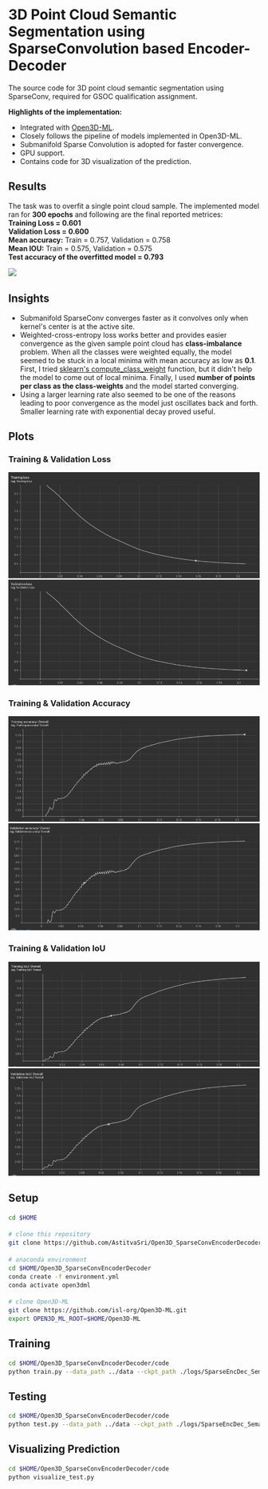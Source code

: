 # 3D Point Cloud Semantic Segmentation using SparseConvolution based Encoder-Decoder
The source code for 3D point cloud semantic segmentation using SparseConv, required for GSOC qualification assignment.


**Highlights of the implementation:**

* Integrated with [Open3D-ML](http://www.open3d.org/docs/release/open3d_ml.html).
* Closely follows the pipeline of models implemented in Open3D-ML.
* Submanifold Sparse Convolution is adopted for faster convergence.
* GPU support.
* Contains code for 3D visualization of the prediction.

## Results

The task was to overfit a single point cloud sample. The implemented model ran for **300 epochs** and following are the final reported metrices:\
**Training Loss = 0.601**\
**Validation Loss = 0.600**\
**Mean accuracy:** Train = 0.757, Validation = 0.758\
**Mean IOU:** Train = 0.575, Validation = 0.575\
**Test accuracy of the overfitted model = 0.793**

<kbd>
  <img src="https://github.com/AstitvaSri/Open3D_SparseConvEncoderDecoder/blob/main/pcd.gif" width="1920">
</kbd>

## Insights
* Submanifold SparseConv converges faster as it convolves only when kernel's center is at the active site.
* Weighted-cross-entropy loss works better and provides easier convergence as the given sample point cloud has **class-imbalance** problem. When all the classes were weighted equally, the model seemed to be stuck in a local minima with mean accuracy as low as **0.1**. First, I tried [sklearn's compute_class_weight](https://scikit-learn.org/stable/modules/generated/sklearn.utils.class_weight.compute_class_weight.html) function, but it didn't help the model to come out of local minima. Finally, I used **number of points per class as the class-weights** and the model started converging.
* Using a larger learning rate also seemed to be one of the reasons leading to poor convergence as the model just oscillates back and forth. Smaller learning rate with exponential decay proved useful.

## Plots
### Training & Validation Loss
<kbd>
  <img src="https://github.com/AstitvaSri/Open3D_SparseConvEncoderDecoder/blob/main/plots/train_loss.png">
</kbd>
<kbd>
  <img src="https://github.com/AstitvaSri/Open3D_SparseConvEncoderDecoder/blob/main/plots/val_loss.png">
</kbd>

### Training & Validation Accuracy
<kbd>
  <img src="https://github.com/AstitvaSri/Open3D_SparseConvEncoderDecoder/blob/main/plots/training_acc.png">
</kbd>
<kbd>
  <img src="https://github.com/AstitvaSri/Open3D_SparseConvEncoderDecoder/blob/main/plots/val_acc.png">
</kbd>

### Training & Validation IoU
<kbd>
  <img src="https://github.com/AstitvaSri/Open3D_SparseConvEncoderDecoder/blob/main/plots/training_IOU.png">
</kbd>
<kbd>
  <img src="https://github.com/AstitvaSri/Open3D_SparseConvEncoderDecoder/blob/main/plots/val_IOU.png">
</kbd>

## Setup

```bash
cd $HOME

# clone this repository
git clone https://github.com/AstitvaSri/Open3D_SparseConvEncoderDecoder.git

# anaconda environment
cd $HOME/Open3D_SparseConvEncoderDecoder
conda create -f environment.yml
conda activate open3dml

# clone Open3D-ML
git clone https://github.com/isl-org/Open3D-ML.git
export OPEN3D_ML_ROOT=$HOME/Open3D-ML
```

## Training
```bash
cd $HOME/Open3D_SparseConvEncoderDecoder/code
python train.py --data_path ../data --ckpt_path ./logs/SparseEncDec_Semantic3D_torch/checkpoint
```
## Testing
```bash
cd $HOME/Open3D_SparseConvEncoderDecoder/code
python test.py --data_path ../data --ckpt_path ./logs/SparseEncDec_Semantic3D_torch/checkpoint
```
## Visualizing Prediction
```bash
cd $HOME/Open3D_SparseConvEncoderDecoder/code
python visualize_test.py
```
